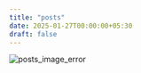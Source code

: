 ```yaml
---
title: "posts"
date: 2025-01-27T00:00:00+05:30
draft: false
---
```


<img src="/images/posts/header.jpeg" alt="posts_image_error">
